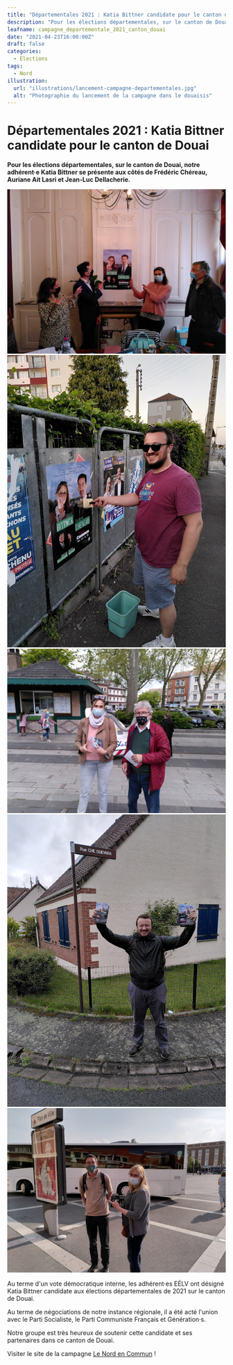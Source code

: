 ```yaml
---
title: "Départementales 2021 : Katia Bittner candidate pour le canton de Douai"
description: "Pour les élections départementales, sur le canton de Douai, notre adhérent·e Katia Bittner se présente aux côtés de Frédéric Chéreau, Auriane Ait Lasri et Jean-Luc Dellacherie."
leafname: campagne_departementale_2021_canton_douai
date: "2021-04-23T16:00:00Z"
draft: false
categories:
  - Élections
tags:
  - Nord
illustration:
  url: "illustrations/lancement-campagne-departementales.jpg"
  alt: "Photographie du lancement de la campagne dans le douaisis"
---
```


# Départementales 2021 : Katia Bittner candidate pour le canton de Douai

**Pour les élections départementales, sur le canton de Douai, notre adhérent·e Katia Bittner se présente aux côtés de Frédéric Chéreau, Auriane Ait Lasri et Jean-Luc Dellacherie.**

![Photographie du lancement de la campagne dans le douaisis](/public/illustrations/lancement-campagne-departementales.jpg)
![Photographie de Nicolas Froidure qui colle une affiche](/public/illustrations/collage-departementales-2021.jpg)
![Photographie de militant·es tractant](/public/illustrations/tractage-departementales.jpg)
![Photographie de militant·es tractant](/public/illustrations/tractage-departementales-2.jpg)
![Photographie de militant·es tractant](/public/illustrations/tractage-departementales-3.jpg)

Au terme d'un vote démocratique interne, les adhérent·es EÉLV ont désigné Katia Bittner candidate aux élections départementales de 2021 sur le canton de Douai.

Au terme de négociations de notre instance régionale, il a été acté l'union avec le Parti Socialiste, le Parti Communiste Français et Génération·s.

Notre groupe est très heureux de soutenir cette candidate et ses partenaires dans ce canton de Douai.

Visiter le site de la campagne [Le Nord en Commun](https://douaisis2021.fr/) !
